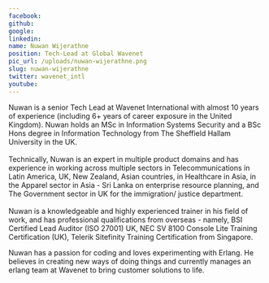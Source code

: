 ```yaml
---
facebook: 
github: 
google: 
linkedin: 
name: Nuwan Wijerathne
position: Tech-Lead at Global Wavenet
pic_url: /uploads/nuwan-wijerathne.png
slug: nuwan-wijerathne
twitter: wavenet_intl
youtube: 
---
```

<p>Nuwan is a senior Tech Lead at Wavenet International with almost 10 years of experience (including 6+ years of career exposure in the United Kingdom). Nuwan holds an MSc in Information Systems Security and a BSc Hons degree in Information Technology from The Sheffield Hallam University in the UK.<br />
<br />
Technically, Nuwan is an expert in multiple product domains and has experience in working across multiple sectors in Telecommunications in Latin America, UK, New Zealand, Asian countries, in Healthcare in Asia, in the Apparel sector in Asia - Sri Lanka on enterprise resource planning, and The Government sector in UK for the immigration/ justice department.<br />
<br />
Nuwan is a knowledgeable and highly experienced trainer in his field of work, and has professional qualifications from overseas - namely, BSI Certified Lead Auditor (ISO 27001) UK, NEC SV 8100 Console Lite Training Certification (UK), Telerik Sitefinity Training Certification from Singapore.</p>

<p>Nuwan has a passion for coding and loves experimenting with Erlang. He believes in creating new ways of doing things and currently manages an erlang team at Wavenet to bring customer solutions to life.</p>
